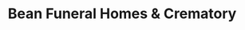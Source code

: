 ---
title: "Bean Funeral Homes & Crematory"
url: /sinking-spring/bean-funeral-homes-und-crematory/
shop: Bestattungen
---